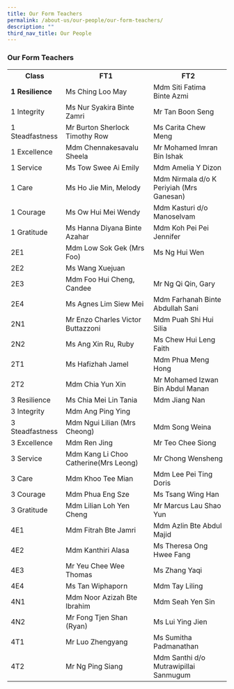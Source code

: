 ```yaml
---
title: Our Form Teachers
permalink: /about-us/our-people/our-form-teachers/
description: ""
third_nav_title: Our People
---
```

<h3>Our Form Teachers</h3>
<table style="width:100%">
<tbody>
<tr>
<th style="width:25%">Class</th>
<th style="width:40%">FT1</th>
<th style="width:40%">FT2</th>
</tr>
<tr>
	<td><strong>1 Resilience</strong></td>
<td>Ms Ching Loo May</td>
<td>Mdm Siti Fatima Binte Azmi</td>
</tr>
<tr>
<td>1 Integrity</td>
<td>Ms Nur Syakira Binte Zamri</td>
<td>Mr Tan Boon Seng</td>
</tr>
<tr>
<td>1 Steadfastness</td>
<td>Mr Burton Sherlock Timothy Row</td>
<td>Ms Carita Chew Meng</td>
</tr>
	<tr>
<td>1 Excellence</td>
<td>Mdm Chennakesavalu Sheela </td>
<td>Mr Mohamed Imran Bin Ishak</td>
</tr>
	<tr>
<td>1 Service</td>
<td>Ms	Tow Swee Ai Emily</td>
<td>Mdm	Amelia Y Dizon</td>
</tr>
	<tr>
<td>1 Care</td>
<td>Ms Ho Jie Min, Melody</td>
<td>Mdm	Nirmala d/o K Periyiah (Mrs Ganesan)</td>
</tr>
	<tr>
<td>1 Courage</td>
<td>Ms Ow Hui Mei Wendy</td>
<td>Mdm	Kasturi d/o Manoselvam</td>
</tr>
	<tr>
<td>1 Gratitude</td>
<td>Ms Hanna Diyana Binte Azahar</td>
<td>Mdm	Koh Pei Pei Jennifer</td>
</tr>
		<tr>
<td>2E1 </td>
<td>Mdm	Low Sok Gek (Mrs Foo)</td>
<td>Ms Ng Hui Wen</td>
</tr>
		<tr>
<td>2E2</td>
<td>Ms Wang Xuejuan</td>
<td></td>
</tr>
		<tr>
<td>2E3</td>
<td>Mdm	Foo Hui Cheng, Candee</td>
<td>Mr Ng Qi Qin, Gary</td>
</tr>
		<tr>
<td>2E4</td>
<td>Ms Agnes Lim Siew Mei</td>
<td>Mdm	Farhanah Binte Abdullah Sani</td>
</tr>
		<tr>
<td>2N1</td>
<td>Mr Enzo Charles Victor Buttazzoni</td>
<td>Mdm	Puah Shi Hui Silia</td>
</tr>
		<tr>
<td>2N2</td>
<td>Ms Ang Xin Ru, Ruby</td>
<td>Ms Chew Hui Leng Faith</td>
</tr>
		<tr>
<td>2T1</td>
<td>Ms Hafizhah Jamel</td>
<td>Mdm	Phua Meng Hong</td>
</tr>
<tr>
<td>2T2</td>
<td>Mdm Chia Yun Xin</td>
<td>Mr Mohamed Izwan Bin Abdul Manan</td>
</tr>
	<tr>
<td>3 Resilience</td>
<td>Ms Chia Mei Lin Tania</td>
<td>Mdm Jiang Nan</td>
</tr>
	<tr>
<td>3 Integrity</td>
<td>Mdm Ang Ping Ying</td>
<td></td>
</tr>
	<tr>
<td>3 Steadfastness</td>
<td>Mdm	Ngui Lilian (Mrs Cheong)</td>
<td>Mdm Song Weina</td>
</tr>
	<tr>
<td>3 Excellence</td>
<td>Mdm	Ren Jing</td>
<td>Mr Teo Chee Siong</td>
</tr>
	<tr>
<td>3 Service</td>
<td>Mdm	Kang Li Choo Catherine(Mrs Leong)</td>
<td>Mr Chong Wensheng</td>
</tr>
	<tr>
<td>3 Care</td>
<td>Mdm	Khoo Tee Mian</td>
<td>Mdm Lee Pei Ting Doris</td>
</tr>
	<tr>
<td>3 Courage</td>
<td>Mdm	Phua Eng Sze</td>
<td>Ms Tsang Wing Han</td>
</tr>
	<tr>
<td>3 Gratitude</td>
<td>Mdm	Lilian Loh Yen Cheng</td>
<td>Mr Marcus Lau Shao Yun</td>
</tr>
		<tr>
<td>4E1</td>
<td>Mdm	Fitrah Bte Jamri</td>
<td>Mdm Azlin Bte Abdul Majid</td>
</tr>
		<tr>
<td>4E2</td>
<td>Mdm	Kanthiri Alasa</td>
<td>Ms Theresa Ong Hwee Fang</td>
</tr>
		<tr>
<td>4E3</td>
<td>Mr Yeu Chee Wee Thomas</td>
<td>Ms Zhang Yaqi</td>
</tr>
		<tr>
<td>4E4</td>
<td>Ms Tan Wiphaporn</td>
<td>Mdm	Tay Liling </td>
</tr>
		<tr>
<td>4N1</td>
<td>Mdm Noor Azizah Bte Ibrahim</td>
<td>Mdm	Seah Yen Sin</td>
</tr>
		<tr>
<td>4N2</td>
<td>Mr Fong Tjen Shan (Ryan)</td>
<td>Ms Lui Ying Jien</td>
</tr>
		<tr>
<td>4T1</td>
<td>Mr Luo Zhengyang</td>
<td>Ms Sumitha Padmanathan</td>
</tr>
		<tr>
<td>4T2</td>
<td>Mr Ng Ping Siang</td>
<td>Mdm Santhi d/o Mutrawipillai Sanmugum</td>
</tr>
</tbody>
</table>